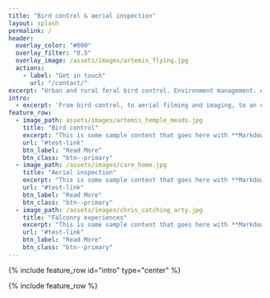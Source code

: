 ```yaml
---
title: "Bird control & aerial inspection"
layout: splash
permalink: /
header:
  overlay_color: "#000"
  overlay_filter: "0.5"
  overlay_image: /assets/images/artemis_flying.jpg
  actions:
    - label: "Get in touch"
      url: "/contact/"
excerpt: "Urban and rural feral bird control. Environment management. Aerial inspection and survey. BPCA/RSPH/IBR/CAA certified and registered."
intro:
  - excerpt: 'From bird control, to aerial filming and imaging, to an unforgettable falconry experience -- *101 Aerial can help you soar*.'
feature_row:
  - image_path: assets/images/artemis_temple_meads.jpg
    title: "Bird control"
    excerpt: "This is some sample content that goes here with **Markdown** formatting."
    url: "#test-link"
    btn_label: "Read More"
    btn_class: "btn--primary"
  - image_path: /assets/images/care_home.jpg
    title: "Aerial inspection"
    excerpt: "This is some sample content that goes here with **Markdown** formatting."
    url: "#test-link"
    btn_label: "Read More"
    btn_class: "btn--primary"
  - image_path: /assets/images/chris_catching_arty.jpg
    title: "Falconry experiences"
    excerpt: "This is some sample content that goes here with **Markdown** formatting."
    url: "#test-link"
    btn_label: "Read More"
    btn_class: "btn--primary"
---
```


{% include feature_row id="intro" type="center" %}

{% include feature_row %}
